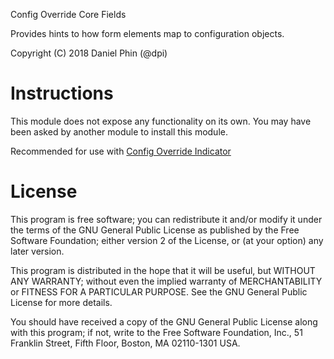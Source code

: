 Config Override Core Fields

Provides hints to how form elements map to configuration objects.

Copyright (C) 2018 Daniel Phin (@dpi)

# Instructions

This module does not expose any functionality on its own. You may have been
asked by another module to install this module. 

Recommended for use with [Config Override Indicator][config-override-inspector]

[config-override-inspector]: https://www.drupal.org/project/coi

# License

This program is free software; you can redistribute it and/or modify it under 
the terms of the GNU General Public License as published by the Free Software 
Foundation; either version 2 of the License, or (at your option) any later 
version.

This program is distributed in the hope that it will be useful, but WITHOUT ANY 
WARRANTY; without even the implied warranty of MERCHANTABILITY or FITNESS FOR A 
PARTICULAR PURPOSE. See the GNU General Public License for more details.

You should have received a copy of the GNU General Public License along with 
this program; if not, write to the Free Software Foundation, Inc., 51 Franklin 
Street, Fifth Floor, Boston, MA 02110-1301 USA.
